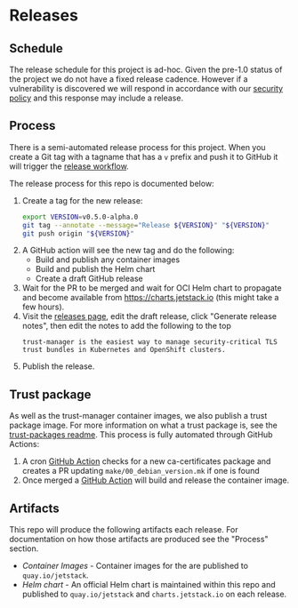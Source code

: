 # Releases

## Schedule

The release schedule for this project is ad-hoc. Given the pre-1.0 status of the project we do not have a fixed release cadence. However if a vulnerability is discovered we will respond in accordance with our [security policy](https://github.com/cert-manager/community/blob/main/SECURITY.md) and this response may include a release.

## Process

There is a semi-automated release process for this project. When you create a Git tag with a tagname that has a `v` prefix and push it to GitHub it will trigger the [release workflow].

The release process for this repo is documented below:

1. Create a tag for the new release:
    ```sh
   export VERSION=v0.5.0-alpha.0
   git tag --annotate --message="Release ${VERSION}" "${VERSION}"
   git push origin "${VERSION}"
   ```
2. A GitHub action will see the new tag and do the following:
    - Build and publish any container images
    - Build and publish the Helm chart
    - Create a draft GitHub release
3. Wait for the PR to be merged and wait for OCI Helm chart to propagate and become available from https://charts.jetstack.io (this might take a few hours).
4. Visit the [releases page], edit the draft release, click "Generate release notes", then edit the notes to add the following to the top
    ```
    trust-manager is the easiest way to manage security-critical TLS trust bundles in Kubernetes and OpenShift clusters.
    ```
5. Publish the release.

## Trust package

As well as the trust-manager container images, we also publish a trust package image. For more information on what a trust package is, see the [trust-packages readme](trust-packages/README.md). This process is fully automated through GitHub Actions:

1. A cron [GitHub Action](https://venafi.slack.com/archives/D06C21X5L13/p1717075543900969) checks for a new ca-certificates package and creates a PR updating `make/00_debian_version.mk` if one is found
2. Once merged a [GitHub Action](https://github.com/cert-manager/trust-manager/blob/main/.github/workflows/debian-trust-package-release.yaml) will build and release the container image.

## Artifacts

This repo will produce the following artifacts each release. For documentation on how those artifacts are produced see the "Process" section.

- *Container Images* - Container images for the are published to `quay.io/jetstack`. 
- *Helm chart* - An official Helm chart is maintained within this repo and published to `quay.io/jetstack` and `charts.jetstack.io` on each release.

[release workflow]: https://github.com/cert-manager/trust-manager/actions/workflows/release.yaml
[releases page]: https://github.com/cert-manager/trust-manager/releases